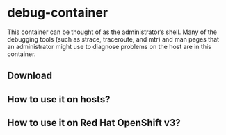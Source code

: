 # debug-container

This container can be thought of as the administrator’s shell. Many of the debugging tools (such as strace, traceroute, and mtr) and man pages that an administrator might use to diagnose problems on the host are in this container.

## Download

## How to use it on hosts?

## How to use it on Red Hat OpenShift v3?

